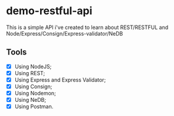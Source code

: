 # demo-restful-api
This is a simple API i've created to learn about REST/RESTFUL and Node/Express/Consign/Express-validator/NeDB

## Tools

- [X] Using NodeJS;
- [X] Using REST;
- [X] Using Express and Express Validator;
- [X] Using Consign;
- [X] Using Nodemon;
- [X] Using NeDB;
- [X] Using Postman.
